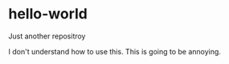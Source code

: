 # hello-world
Just another repositroy

I don't understand how to use this.
This is going to be annoying. 
